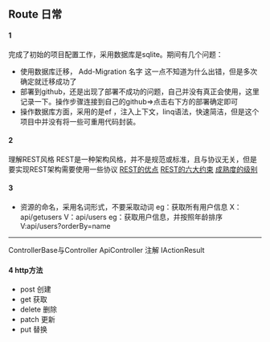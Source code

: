 ## Route 日常
#### 1
完成了初始的项目配置工作，采用数据库是sqlite。期间有几个问题：
* 使用数据库迁移， Add-Migration 名字 这一点不知道为什么出错，但是多次确定就迁移成功了
* 部署到github，还是出现了部署不成功的问题，自己并没有真正会使用，这里记录一下。操作步骤连接到自己的github=>点击右下方的部署确定即可
* 操作数据库方面，采用的是ef ，注入上下文，linq语法，快速简洁，但是这个项目中并没有将一些可重用代码封装。
#### 2
理解REST风格
REST是一种架构风格，并不是规范或标准，且与协议无关，但是要实现REST架构需要使用一些协议
[REST的优点]()
[REST的六大约束]()
[成熟度的级别]()
#### 3
* 资源的命名，采用名词形式，不要采取动词
eg：获取所有用户信息
X：api/getusers
V：api/users
eg：获取用户信息，并按照年龄排序
V:api/users?orderBy=name
___
ControllerBase与Controller
ApiController 注解
IActionResult
#### 4 http方法 
* post 创建
* get 获取
* delete 删除
* patch 更新
* put 替换
